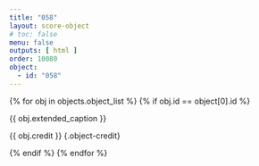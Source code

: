 ```yaml
---
title: "058"
layout: score-object
# toc: false
menu: false
outputs: [ html ]
order: 10080
object:
  - id: "058"
---
```


{% for obj in objects.object_list %}
{% if obj.id == object[0].id %}

{{ obj.extended_caption }}

{{ obj.credit }} {.object-credit}

{% endif %}
{% endfor %}
